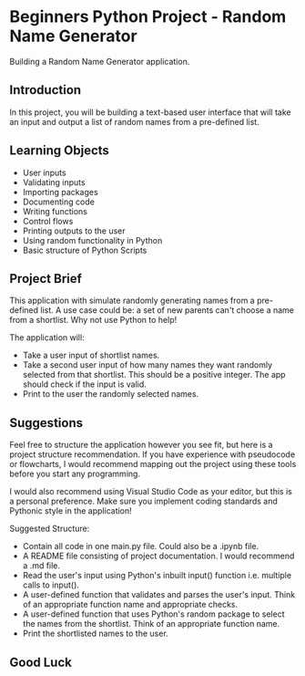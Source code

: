# Beginners Python Project - Random Name Generator

Building a Random Name Generator application.

## Introduction

In this project, you will be building a text-based user interface that will take an input and output a list of random names from a pre-defined list.

## Learning Objects

- User inputs
- Validating inputs
- Importing packages
- Documenting code
- Writing functions
- Control flows
- Printing outputs to the user
- Using random functionality in Python
- Basic structure of Python Scripts

## Project Brief

This application with simulate randomly generating names from a pre-defined list. A use case could be: a set of new parents can't choose a name from a shortlist. Why not use Python to help!

The application will:

- Take a user input of shortlist names.
- Take a second user input of how many names they want randomly selected from that shortlist. This should be a positive integer. The app should check if the input is valid.
- Print to the user the randomly selected names.

## Suggestions

Feel free to structure the application however you see fit, but here is a project structure recommendation. If you have experience with pseudocode or flowcharts, I would recommend mapping out the project using these tools before you start any programming.

I would also recommend using Visual Studio Code as your editor, but this is a personal preference. Make sure you implement coding standards and Pythonic style in the application!

Suggested Structure:

- Contain all code in one main.py file. Could also be a .ipynb file.
- A README file consisting of project documentation. I would recommend a .md file.
- Read the user's input using Python's inbuilt input() function i.e. multiple calls to input().
- A user-defined function that validates and parses the user's input. Think of an appropriate function name and appropriate checks.
- A user-defined function that uses Python's random package to select the names from the shortlist. Think of an appropriate function name.
- Print the shortlisted names to the user.

## Good Luck
